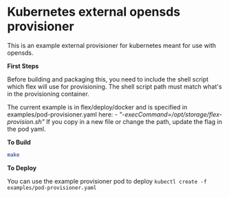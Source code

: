 # Kubernetes external opensds provisioner

This is an example external provisioner for kubernetes meant for use with opensds.

**First Steps**

Before building and packaging this, you need to include the shell script which flex will use for provisioning.  The shell script path must match what's in the provisioning container.

The current example is in flex/deploy/docker and is specified in examples/pod-provisioner.yaml here:
*- "-execCommand=/opt/storage/flex-provision.sh"*
If you copy in a new file or change the path, update the flag in the pod yaml.

**To Build**

```bash
make
```

**To Deploy**

You can use the example provisioner pod to deploy ```kubectl create -f examples/pod-provisioner.yaml```

